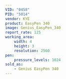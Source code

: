 ```yaml
---
VID: "0458"
PID: "5014"
vendor: KYE
product: EasyPen 340
image: Genius_EasyPen_340
report_rate: 125
working_area:
    width: 4
    height: 3
    resolution: 2560
pen:
    pressure_levels: 1024
sold_as:
    - Genius EasyPen 340
---
```

